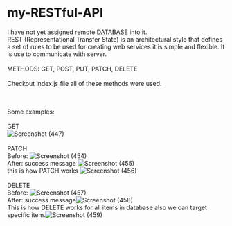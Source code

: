 # my-RESTful-API 
I have not yet assigned remote DATABASE into it.<br />
REST (Representational Transfer State) is an architectural style that defines a set of rules to be used for creating web services it is simple and flexible. It is use to communicate with server. <br />
<br />
METHODS: GET, POST, PUT, PATCH, DELETE <br /><br />
Checkout index.js file all of these methods were used.

<br /><br />Some examples:<br /><br />
GET<br />
![Screenshot (447)](https://user-images.githubusercontent.com/103761502/210414619-bb14483c-4afd-4524-9b56-4708cec01562.png)
<br /><br />
PATCH<br />
Before:
![Screenshot (454)](https://user-images.githubusercontent.com/103761502/210414814-68d147fa-5761-4e7a-9c31-4fa4208e36f7.png)
<br />After: success message
![Screenshot (455)](https://user-images.githubusercontent.com/103761502/210414892-04fd9045-fee0-4792-a4d7-8d468d315463.png)
<br />
this is how PATCH works
![Screenshot (456)](https://user-images.githubusercontent.com/103761502/210414964-9644a3df-370c-44bc-9938-a38f8e316dca.png)
<br /><br />
DELETE
<br />
Before: ![Screenshot (457)](https://user-images.githubusercontent.com/103761502/210415840-1d8e6766-f5af-4535-aa19-7298e9c8c960.png)
<br />After: success message![Screenshot (458)](https://user-images.githubusercontent.com/103761502/210415898-a5a06981-b6c4-48ce-9512-9f52dda90112.png)
<br />This is how DELETE works for all items in database also we can target specific item.![Screenshot (459)](https://user-images.githubusercontent.com/103761502/210416030-390ed182-d8d5-4920-a573-fa0f0270a9bf.png)
